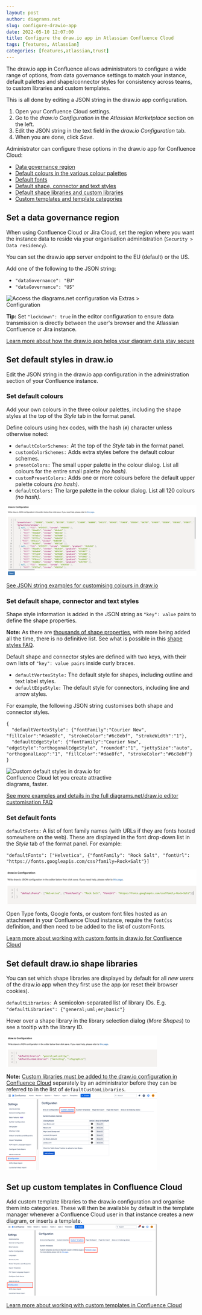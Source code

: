 ```yaml
---
layout: post
author: diagrams.net
slug: configure-drawio-app
date: 2022-05-10 12:07:00
title: Configure the draw.io app in Atlassian Confluence Cloud
tags: [features, Atlassian]
categories: [features,atlassian,trust]
---
```


The draw.io app in Confluence allows administrators to configure a wide range of options, from data governance settings to match your instance, default palettes and shape/connector styles for consistency across teams, to custom libraries and custom templates. 

This is all done by editing a JSON string in the draw.io app configuration.

1. Open your Confluence Cloud settings.
2. Go to the _draw.io Configuration_ in the _Atlassian Marketplace_ section on the left.
3. Edit the JSON string in the text field in the _draw.io Configuration_ tab.
4. When you are done, click _Save_.

Administrator can configure these options in the draw.io app for Confluence Cloud:
* [Data governance region](#set-a-data-governance-region)
* [Default colours in the various colour palettes](#set-default-colours)
* [Default fonts](#set-default-fonts)
* [Default shape, connector and text styles](#set-default-shape-connector-and-text-styles)
* [Default shape libraries and custom libraries](#set-default-drawio-shape-libraries)
* [Custom templates and template categories](#set-up-custom-templates-in-confluence-cloud)

## Set a data governance region

When using Confluence Cloud or Jira Cloud, set the region where you want the instance data to reside via your organisation administration (``Security > Data residency``). 

You can set the draw.io app server endpoint to the EU (default) or the US.

Add one of the following to the JSON string:
* ``"dataGovernance": "EU"`` 
* ``"dataGovernance": "US"`` 

<img src="/assets/img/blog/confluence-cloud-data-governance-lockdown-configuration.png" style="width=100%;max-width:400px;height:auto;" alt="Access the diagrams.net configuration via Extras > Configuration">

**Tip:** Set ``"lockdown": true`` in the editor configuration to ensure data transmission is directly between the user's browser and the Atlassian Confluence or Jira instance.

[Learn more about how the draw.io app helps your diagram data stay secure](/blog/data-governance-lockdown.html)

## Set default styles in draw.io

Edit the JSON string in the draw.io app configuration in the administration section of your Confluence instance.


### Set default colours 
Add your own colours in the three colour palettes, including the shape styles at the top of the _Style_ tab in the format panel.

Define colours using hex codes, with the hash (``#``) character unless otherwise noted:
* ``defaultColorSchemes:`` At the top of the _Style_ tab in the format panel.
* ``customColorSchemes:`` Adds extra styles before the default colour schemes.
* ``presetColors:`` The small upper palette in the colour dialog. List all colours for the entire small palette _(no hash)._
* ``customPresetColors:`` Adds one or more colours before the default upper palette colours _(no hash)._
* ``defaultColors:`` The large palette in the colour dialog. List all 120 colours _(no hash)._

<img src="/assets/img/blog/confluence-cloud-default-colours-config-short.png" style="max-width:100%;height:auto;" alt="Changing the default colour palettes in draw.io for Confluence Cloud">

[See JSON string examples for customising colours in draw.io](/doc/faq/custom-colours-confluence-cloud.html)

### Set default shape, connector and text styles

Shape style information is added in the JSON string as ``"key": value`` pairs to define the shape properties. 

**Note:** As there are [thousands of shape properties](/blog/shape-properties.html), with more being added all the time, there is no definitive list. See what is possible in this [shape styles FAQ](/doc/faq/shape-styles.html).

Default shape and connector styles are defined with two keys, with their own lists of ``"key": value pairs`` inside curly braces.

* ``defaultVertexStyle:`` The default style for shapes, including outline and text label styles.
* ``defaultEdgeStyle:`` The default style for connectors, including line and arrow styles.

For example, the following JSON string customises both shape and connector styles. 

```
{
  "defaultVertexStyle": {"fontFamily":"Courier New", "fillColor":"#dae8fc", "strokeColor":"#6c8ebf", "strokeWidth":"1"},
  "defaultEdgeStyle": {"fontFamily":"Courier New", "edgeStyle":"orthogonalEdgeStyle", "rounded":"1", "jettySize":"auto", "orthogonalLoop":"1", "fillColor":"#dae8fc", "strokeColor":"#6c8ebf"}
}
```

<img src="/assets/img/blog/applied-custom-default-styles-confluence-cloud.png" style="width=100%;max-width:300px;height:auto;" alt="Custom default styles in draw.io for Confluence Cloud let you create attractive diagrams, faster.">

[See more examples and details in the full diagrams.net/draw.io editor customisation FAQ](/doc/faq/configure-diagram-editor.html)


### Set default fonts

``defaultFonts:`` A list of font family names (with URLs if they are fonts hosted somewhere on the web). These are displayed in the font drop-down list in the _Style_ tab of the format panel. For example:
```
"defaultFonts": ["Helvetica", {"fontFamily": "Rock Salt", "fontUrl": "https://fonts.googleapis.com/css?family=Rock+Salt"}]
```

<img src="/assets/img/blog/confluence-cloud-default-fonts-config-short.png" style="max-width:100%;height:auto;" alt="Changing the list of default fonts in draw.io for Confluence Cloud">

Open Type fonts, Google fonts, or custom font files hosted as an attachment in your Confluence Cloud instance, require the ``fontCss`` definition, and then need to be added to the list of customFonts.

[Learn more about working with custom fonts in draw.io for Confluence Cloud](/doc/faq/custom-fonts-confluence-cloud.html)


## Set default draw.io shape libraries

You can set which shape libraries are displayed by default for all _new users_ of the draw.io app when they first use the app (or reset their browser cookies).

``defaultLibraries:`` A semicolon-separated list of library IDs. E.g. ``"defaultLibraries": {"general;uml;er;basic"}`` 

Hover over a shape library in the library selection dialog (_More Shapes_) to see a tooltip with the library ID.

<img src="/assets/img/blog/confluence-cloud-default-libraries-config-short.png" style="width=100%;max-width:400px;height:auto;" alt="Open shape libraries and custom libraries by default in draw.io for Confluence Cloud">


**Note:** [Custom libraries must be added to the draw.io configuration in Confluence Cloud](/doc/faq/custom-libraries-confluence-cloud.html) separately by an administrator before they can be referred to in the list of ``defaultCustomLibraries``. 
<br /><img src="/assets/img/blog/add-custom-library-confluence-cloud.png" style="width=100%;max-width:400px;height:auto;" alt="Add a custom library to Confluence Cloud via draw.io Configuration in the Confluence Administration area">

## Set up custom templates in Confluence Cloud

Add custom template libraries to the draw.io configuration and organise them into categories. These will then be available by default in the template manager whenever a Confluence Cloud user in that instance creates a new diagram, or inserts a template.
<br /><img src="/assets/img/blog/open-custom-templates-confluence-cloud-admin.png" style="width=100%;max-width:400px;height:auto;" alt="Go to the Templates page via the draw.io Configuration in Confluence Cloud">

[Learn more about working with custom templates in Confluence Cloud](/doc/faq/custom-templates-confluence-cloud.html)